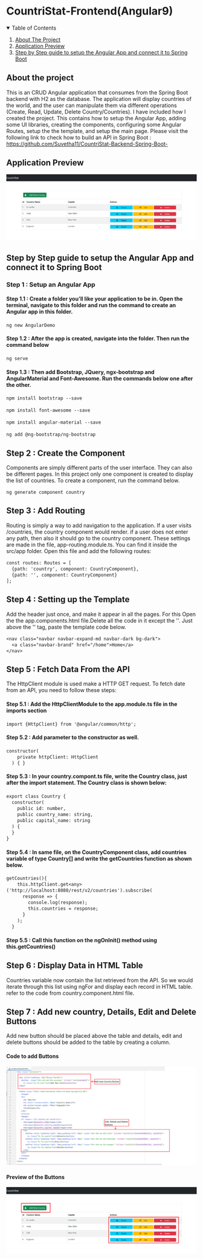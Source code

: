 # CountriStat-Frontend(Angular9)
<!-- TABLE OF CONTENTS -->
<details open="open">
  <summary>Table of Contents</summary>
  <ol>
    <li><a href="#about-the-project">About The Project</a></li>
    <li><a href="#application-preview">Application Preview</a></li>
    <li><a href="#step-by-step-guide-to-setup-the-angular-app-and-connect-it-to-spring-boot">Step by Step guide to setup the Angular App and connect it to Spring Boot</a></li>
  </ol>
</details>

## About the project

This is an CRUD Angular application that consumes from the Spring Boot backend with H2 as the database. The application will display countries of the world, and the user can manipulate them via different operations (Create, Read, Update, Delete Country/Countries). I have included how I created the project. This contains how to setup the Angular App,
adding some UI libraries, creating the components, configuring some Angular Routes, setup the the template, and setup the main page. Please visit the following link to check how to build an API in Spring Boot : https://github.com/Suvetha11/CountriStat-Backend-Spring-Boot-

## Application Preview

![App Screenshot](https://github.com/Suvetha11/CountriStat-FrontEnd-Angular-/blob/main/Images/CountriStat_Preview_Screenshot.png)

## Step by Step guide to setup the Angular App and connect it to Spring Boot

### Step 1 : Setup an Angular App
#### Step 1.1 : Create a folder you’ll like your application to be in. Open the terminal, navigate to this folder and run the command to create an Angular app in this folder.

```
ng new AngularDemo
```
#### Step 1.2 : After the app is created, navigate into the folder. Then run the command below

```
ng serve
```

#### Step 1.3 : Then add Bootstrap, JQuery, ngx-bootstrap and AngularMaterial and Font-Awesome. Run the commands below one after the other.

```
npm install bootstrap --save

npm install font-awesome --save

npm install angular-material --save

ng add @ng-bootstrap/ng-bootstrap
```

## Step 2 : Create the Component
Components are simply different parts of the user interface. They can also be different pages. In this project only one component is created to display the list of countries. To create a component, run the command below.

```
ng generate component country
```

## Step 3 : Add Routing
Routing is simply a way to add navigation to the application. If a user visits /countries, the country component would render. if a user does not enter any path, then also it should go to the country component. These settings are made in the file, app-routing.module.ts. You can find it inside the src/app folder. Open this file and add the following routes:

```
const routes: Routes = [
  {path: 'country', component: CountryComponent},
  {path: '', component: CountryComponent}
];
```

## Step 4 : Setting up the Template
Add the header just once, and make it appear in all the pages. For this Open the the app.components.html file.Delete all the code in it except the '<router-outlet></router-outlet>'. Just above the '<router-outlet></router-outlet>' tag, paste the template code below.

``` 
<nav class="navbar navbar-expand-md navbar-dark bg-dark">
  <a class="navbar-brand" href="/home">Home</a>
</nav>
```

## Step 5 : Fetch Data From the API
The HttpClient module is used make a HTTP GET request. To fetch date from an API, you need to follow these steps:
#### Step 5.1 : Add the HttpClientModule to the app.module.ts file in the imports section

```
import {HttpClient} from '@angular/common/http';
```

#### Step 5.2 : Add parameter to the constructor as well.

```
constructor(
    private httpClient: HttpClient
  ) { }
```

#### Step 5.3 : In your country.compont.ts file, write the Country class, just after the import statement. The Country class is shown below:

```
export class Country {
  constructor(
    public id: number,
    public country_name: string,
    public capital_name: string
  ) {
  }
}
```
#### Step 5.4 : In same file, on the CountryComponent class, add countries variable of type Country[] and write the getCountries function as shown below.

```
getCountries(){
    this.httpClient.get<any>('http://localhost:8080/rest/v2/countries').subscribe(
      response => {
        console.log(response);
        this.countries = response;
      }
    );
  }
```

#### Step 5.5 : Call this function on the ngOnInit() method using this.getCountries()

## Step 6 : Display Data in HTML Table
Countries variable now contain the list retrieved from the API. So we would iterate through this list using ngFor and display each record in HTML table. refer to the code from country.component.html file.

## Step 7 : Add new country, Details, Edit and Delete Buttons
Add new button should be placed above the table and details, edit and delete buttons should be added to the table by creating a column. 

#### Code to add Buttons
![buttons](https://github.com/Suvetha11/CountriStat-FrontEnd-Angular-/blob/main/Images/buttons.png)

#### Preview of the Buttons
![buttons preview](https://github.com/Suvetha11/CountriStat-FrontEnd-Angular-/blob/main/Images/buttons_preview.png)
